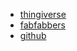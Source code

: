* [thingiverse](http://www.thingiverse.com/thing:74289)
* [fabfabbers](http://www.fabfabbers.com/models/id/135/pencil-holder-by-o-jasper)
* [github](https://github.com/o-jasper/various_physibles/tree/master/reprap/pencil_holder)
